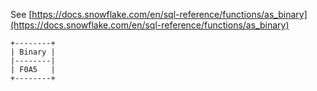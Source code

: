 See [https://docs.snowflake.com/en/sql-reference/functions/as_binary](https://docs.snowflake.com/en/sql-reference/functions/as_binary)
```
+--------+
| Binary |
|--------|
| F0A5   |
+--------+
```
